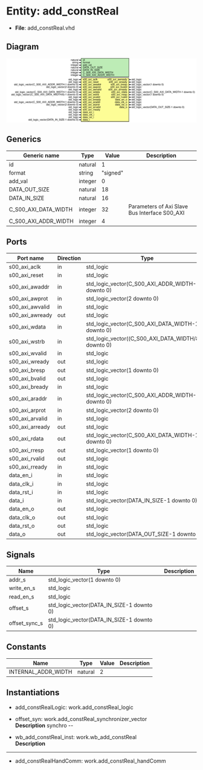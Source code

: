 # Entity: add_constReal

- **File**: add_constReal.vhd
## Diagram

![Diagram](add_constReal.svg "Diagram")
## Generics

| Generic name         | Type    | Value    | Description                                    |
| -------------------- | ------- | -------- | ---------------------------------------------- |
| id                   | natural | 1        |                                                |
| format               | string  | "signed" |                                                |
| add_val              | integer | 0        |                                                |
| DATA_OUT_SIZE        | natural | 18       |                                                |
| DATA_IN_SIZE         | natural | 16       |                                                |
| C_S00_AXI_DATA_WIDTH | integer | 32       | Parameters of Axi Slave Bus Interface S00_AXI  |
| C_S00_AXI_ADDR_WIDTH | integer | 4        |                                                |
## Ports

| Port name       | Direction | Type                                                  | Description      |
| --------------- | --------- | ----------------------------------------------------- | ---------------- |
| s00_axi_aclk    | in        | std_logic                                             |                  |
| s00_axi_reset   | in        | std_logic                                             |                  |
| s00_axi_awaddr  | in        | std_logic_vector(C_S00_AXI_ADDR_WIDTH-1 downto 0)     | Wishbone signals |
| s00_axi_awprot  | in        | std_logic_vector(2 downto 0)                          |                  |
| s00_axi_awvalid | in        | std_logic                                             |                  |
| s00_axi_awready | out       | std_logic                                             |                  |
| s00_axi_wdata   | in        | std_logic_vector(C_S00_AXI_DATA_WIDTH-1 downto 0)     |                  |
| s00_axi_wstrb   | in        | std_logic_vector((C_S00_AXI_DATA_WIDTH/8)-1 downto 0) |                  |
| s00_axi_wvalid  | in        | std_logic                                             |                  |
| s00_axi_wready  | out       | std_logic                                             |                  |
| s00_axi_bresp   | out       | std_logic_vector(1 downto 0)                          |                  |
| s00_axi_bvalid  | out       | std_logic                                             |                  |
| s00_axi_bready  | in        | std_logic                                             |                  |
| s00_axi_araddr  | in        | std_logic_vector(C_S00_AXI_ADDR_WIDTH-1 downto 0)     |                  |
| s00_axi_arprot  | in        | std_logic_vector(2 downto 0)                          |                  |
| s00_axi_arvalid | in        | std_logic                                             |                  |
| s00_axi_arready | out       | std_logic                                             |                  |
| s00_axi_rdata   | out       | std_logic_vector(C_S00_AXI_DATA_WIDTH-1 downto 0)     |                  |
| s00_axi_rresp   | out       | std_logic_vector(1 downto 0)                          |                  |
| s00_axi_rvalid  | out       | std_logic                                             |                  |
| s00_axi_rready  | in        | std_logic                                             |                  |
| data_en_i       | in        | std_logic                                             | in               |
| data_clk_i      | in        | std_logic                                             |                  |
| data_rst_i      | in        | std_logic                                             |                  |
| data_i          | in        | std_logic_vector(DATA_IN_SIZE-1 downto 0)             |                  |
| data_en_o       | out       | std_logic                                             | out              |
| data_clk_o      | out       | std_logic                                             |                  |
| data_rst_o      | out       | std_logic                                             |                  |
| data_o          | out       | std_logic_vector(DATA_OUT_SIZE-1 downto 0)            |                  |
## Signals

| Name          | Type                                      | Description |
| ------------- | ----------------------------------------- | ----------- |
| addr_s        | std_logic_vector(1 downto 0)              |             |
| write_en_s    | std_logic                                 |             |
|  read_en_s    | std_logic                                 |             |
| offset_s      | std_logic_vector(DATA_IN_SIZE-1 downto 0) |             |
| offset_sync_s | std_logic_vector(DATA_IN_SIZE-1 downto 0) |             |
## Constants

| Name                | Type    | Value | Description |
| ------------------- | ------- | ----- | ----------- |
| INTERNAL_ADDR_WIDTH | natural |  2    |             |
## Instantiations

- add_constRealLogic: work.add_constReal_logic
- offset_syn: work.add_constReal_synchronizer_vector
</br>**Description**
 synchro --

- wb_add_constReal_inst: work.wb_add_constReal
</br>**Description**
-----------

- add_constRealHandComm: work.add_constReal_handComm
